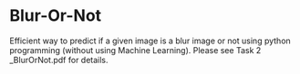 # Blur-Or-Not
Efficient way to predict if a given image is a blur image or not using python programming (without using Machine Learning).
Please see Task 2 _BlurOrNot.pdf for details.
